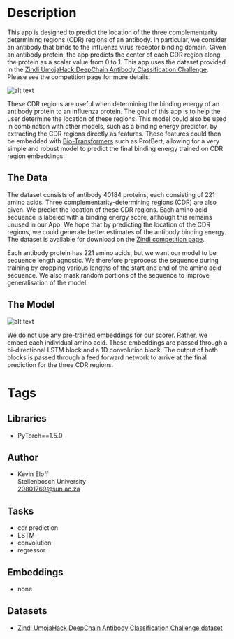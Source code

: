 # Description
This app is designed to predict the location of the three complementarity determining regions (CDR) regions of an antibody. In particular, we consider an antibody that binds to the influenza virus receptor binding domain. Given an antibody protein, the app predicts the center of each CDR region along the protein as a scalar value from 0 to 1. This app uses the dataset provided in the [Zindi UmojaHack DeepChain Antibody Classification Challenge](https://zindi.africa/hackathons/umojahack-africa-2021-1-instadeep-challenge-advanced). Please see the competition page for more details.

![alt text](https://upload.wikimedia.org/wikipedia/commons/3/3c/Complementarity_determining_regions.PNG)

These CDR regions are useful when determining the binding energy of an antibody protein to an influenza protein. The goal of this app is to help the user determine the location of these regions. This model could also be used in combination with other models, such as a binding energy predictor, by extracting the CDR regions directly as features. These features could then be embedded with [Bio-Transformers](https://pypi.org/project/bio-transformers/) such as ProtBert, allowing for a very simple and robust model to predict the final binding energy trained on CDR region embeddings.

## The Data

The dataset consists of antibody 40184 proteins, each consisting of 221 amino acids. Three complementarity-determining regions (CDR) are also given. We predict the location of these CDR regions. Each amino acid sequence is labeled with a binding energy score, although this remains unused in our App. We hope that by predicting the location of the CDR regions, we could generate better estimates of the antibody binding energy. The dataset is available for download on the [Zindi competition page](https://zindi.africa/hackathons/umojahack-africa-2021-1-instadeep-challenge-advanced/data).

Each antibody protein has 221 amino acids, but we want our model to be sequence length agnostic. We therefore preprocess the sequence during training by cropping various lengths of the start and end of the amino acid sequence. We also mask random portions of the sequence to improve generalisation of the model.

## The Model

![alt text](https://raw.githubusercontent.com/KevinEloff/deep-chain-apps/feature/pytorch_app/example/pytorch_app/docs/model2.png)

We do not use any pre-trained embeddings for our scorer. Rather, we embed each individual amino acid. These embeddings are passed through a bi-directional LSTM block and a 1D convolution block. The output of both blocks is passed through a feed forward network to arrive at the final prediction for the three CDR regions.

# Tags

## Libraries

- PyTorch==1.5.0

## Author

- Kevin Eloff  
Stellenbosch University  
20801769@sun.ac.za


## Tasks

- cdr prediction
- LSTM
- convolution
- regressor

## Embeddings

- none

## Datasets

- [Zindi UmojaHack DeepChain Antibody Classification Challenge dataset](https://zindi.africa/hackathons/umojahack-africa-2021-1-instadeep-challenge-advanced/data)
